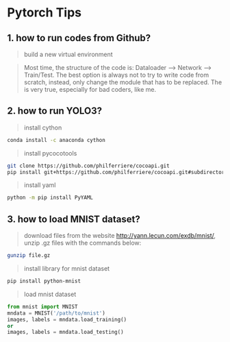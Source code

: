 # Pytorch Tips

## 1. how to run codes from Github?
> build a new virtual environment

> Most time, the structure of the code is: Dataloader --> Network --> Train/Test. The best option is always not to try to write code from scratch, instead, only change the module that has to be replaced. The is very true, especially for bad coders, like me.


## 2. how to run YOLO3?
> install cython
```bash
conda install -c anaconda cython
```

> install pycocotools
```bash
git clone https://github.com/philferriere/cocoapi.git
pip install git+https://github.com/philferriere/cocoapi.git#subdirectory=PythonAPI
```

> install yaml
```bash
python -m pip install PyYAML
```

## 3. how to load MNIST dataset?
> download files from the website http://yann.lecun.com/exdb/mnist/, unzip .gz files with the commands below:
```bash
gunzip file.gz
```

> install library for mnist dataset
```bash
pip install python-mnist
```

> load mnist dataset
```python
from mnist import MNIST
mndata = MNIST('/path/to/mnist')
images, labels = mndata.load_training()
or
images, labels = mndata.load_testing()
```

